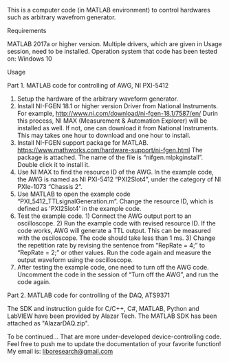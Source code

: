 This is a computer code (in MATLAB environment) to control hardwares such as arbitrary wavefrom generator.


Requirements

MATLAB 2017a or higher version.
Multiple drivers, which are given in Usage session, need to be installed.
Operation system that code has been tested on: Windows 10


Usage

Part 1. MATLAB code for controlling of AWG, NI PXI-5412

1.	Setup the hardware of the arbitrary waveform generator. 
2.	Install NI-FGEN 18.1 or higher version Driver from National Instruments. For example, http://www.ni.com/download/ni-fgen-18.1/7587/en/  Durin this process, NI MAX (Measurement & Automation Explorer) will be installed as well. If not, one can download it from National Instruments. This may takes one hour to download and one hour to install.
3.	Install NI-FGEN support package for MATLAB. https://www.mathworks.com/hardware-support/ni-fgen.html The package is attached. The name of the file is “nifgen.mlpkginstall”. Double click it to install it.
4.	Use NI MAX to find the resource ID of the AWG. In the example code, the AWG is named as NI PXI-5412 “PXI2Slot4”, under the category of NI PXIe-1073 “Chassis 2”.
5.	Use MATLAB to open the example code “PXI_5412_TTLsignalGeneration.m”. Change the resource ID, which is defined as 'PXI2Slot4' in the example code.
6.	Test the example code. 1) Connect the AWG output port to an oscilloscope. 2) Run the example code with revised resource ID. If the code works, AWG will generate a TTL output. This can be measured with the osciloscope. The code should take less than 1 ms. 3) Change the repetition rate by revising the sentence from “RepRate = 4;” to “RepRate = 2;” or other values. Run the code again and measure the output waveform using the oscilloscope.
7.	After testing the example code, one need to turn off the AWG code. Uncomment the code in the session of “Turn off the AWG”, and run the code again.

Part 2. MATLAB code for controlling of the DAQ, ATS9371

The SDK and instruction guide for C/C++, C#, MATLAB, Python and LabVIEW have been provided by Alazar Tech. The MATLAB SDK has been attached as "AlazarDAQ.zip".

To be continued...
That are more under-developed device-controlling code. Feel free to push me to update the documentation of your favorite function! My email is: liboresearch@gmail.com
